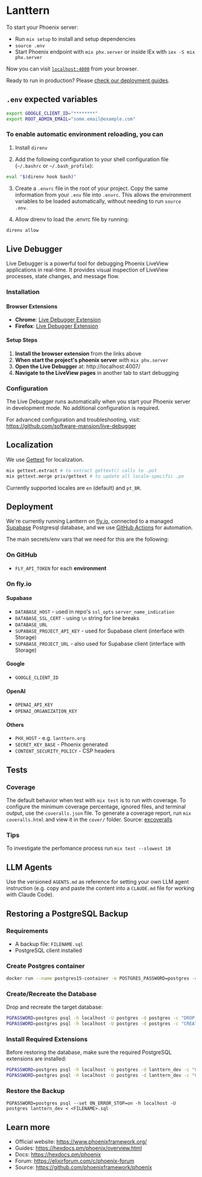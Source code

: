 # Lanttern

To start your Phoenix server:

- Run `mix setup` to install and setup dependencies
- `source .env`
- Start Phoenix endpoint with `mix phx.server` or inside IEx with `iex -S mix phx.server`

Now you can visit [`localhost:4000`](http://localhost:4000) from your browser.

Ready to run in production? Please [check our deployment guides](https://hexdocs.pm/phoenix/deployment.html).

## `.env` expected variables

```bash
export GOOGLE_CLIENT_ID="********"
export ROOT_ADMIN_EMAIL="some.email@example.com"
```

### To enable automatic environment reloading, you can

1. Install `direnv`

2. Add the following configuration to your shell configuration file (`~/.bashrc` or `~/.bash_profile`):

```bash
eval "$(direnv hook bash)"
```

3. Create a `.envrc` file in the root of your project. Copy the same information from your `.env` file into `.envrc`. This allows the environment variables to be loaded automatically, without needing to run `source .env`.

4. Allow direnv to load the .envrc file by running:

```bash
direnv allow
```

## Live Debugger

Live Debugger is a powerful tool for debugging Phoenix LiveView applications in real-time. It provides visual inspection of LiveView processes, state changes, and message flow.

### Installation

#### Browser Extensions
- **Chrome**: [Live Debugger Extension](https://chromewebstore.google.com/detail/gmdfnfcigbfkmghbjeelmbkbiglbmbpe)
- **Firefox**: [Live Debugger Extension](https://addons.mozilla.org/en-US/firefox/addon/livedebugger-devtools/)

#### Setup Steps

1. **Install the browser extension** from the links above
2. **When start the project's phoenix server** with `mix phx.server`
3. **Open the Live Debugger** at: http://localhost:4007/
4. **Navigate to the LiveView pages** in another tab to start debugging

### Configuration

The Live Debugger runs automatically when you start your Phoenix server in development mode. No additional configuration is required.

For advanced configuration and troubleshooting, visit: https://github.com/software-mansion/live-debugger

## Localization

We use [Gettext](https://hexdocs.pm/gettext/Gettext.html) for localization.

```bash
mix gettext.extract # to extract gettext() calls to .pot
mix gettext.merge priv/gettext # to update all locale-specific .po
```

Currently supported locales are `en` (default) and `pt_BR`.

## Deployment

We're currently running Lanttern on [fly.io](https://fly.io), connected to a managed [Supabase](https://supabase.com/) Postgresql database, and we use [GitHub Actions](https://docs.github.com/en/actions) for automation.

The main secrets/env vars that we need for this are the following:

### On GitHub

- `FLY_API_TOKEN` for each **environment**

### On fly.io

#### Supabase

- `DATABASE_HOST` - used in repo's `ssl_opts` `server_name_indication`
- `DATABASE_SSL_CERT` - using `\n` string for line breaks
- `DATABASE_URL`
- `SUPABASE_PROJECT_API_KEY` - used for Supabase client (interface with Storage)
- `SUPABASE_PROJECT_URL` - also used for Supabase client (interface with Storage)

#### Google

- `GOOGLE_CLIENT_ID`

#### OpenAI

- `OPENAI_API_KEY`
- `OPENAI_ORGANIZATION_KEY`

#### Others

- `PHX_HOST` - e.g. `lanttern.org`
- `SECRET_KEY_BASE` - Phoenix generated
- `CONTENT_SECURITY_POLICY` - CSP headers

## Tests

### Coverage

The default behavior when test with `mix test` is to run with coverage.
To configure the minimum coverage percentage, ignored files, and terminal output,
use the `coveralls.json` file. To generate a coverage report, run `mix coveralls.html`
and view it in the `cover/` folder. Source: [excoveralls](https://github.com/parroty/excoveralls)

### Tips

To investigate the perfomance process run `mix test --slowest 10`

## LLM Agents

Use the versioned `AGENTS.md` as reference for setting your own LLM agent instruction (e.g. copy and paste the content into a `CLAUDE.md` file for working with Claude Code).

## Restoring a PostgreSQL Backup

### Requirements

- A backup file: `FILENAME.sql`
- PostgreSQL client installed

### Create Postgres container

```bash
docker run --name postgres15-container -e POSTGRES_PASSWORD=postgres -e POSTGRES_USER=postgres -e POSTGRES_DB=postgres -p 5432:5432 -d postgres:15
```

### Create/Recreate the Database

Drop and recreate the target database:

```bash
PGPASSWORD=postgres psql -h localhost -U postgres -d postgres -c "DROP DATABASE IF EXISTS lanttern_dev;"
PGPASSWORD=postgres psql -h localhost -U postgres -d postgres -c "CREATE DATABASE lanttern_dev;"
```

### Install Required Extensions

Before restoring the database, make sure the required PostgreSQL extensions are installed:

```bash
PGPASSWORD=postgres psql -h localhost -U postgres -d lanttern_dev -c "CREATE EXTENSION IF NOT EXISTS citext;"
PGPASSWORD=postgres psql -h localhost -U postgres -d lanttern_dev -c "CREATE EXTENSION IF NOT EXISTS pg_trgm;"
```

### Restore the Backup

`PGPASSWORD=postgres psql --set ON_ERROR_STOP=on -h localhost -U postgres lanttern_dev < <FILENAME>.sql`

## Learn more

- Official website: <https://www.phoenixframework.org/>
- Guides: <https://hexdocs.pm/phoenix/overview.html>
- Docs: <https://hexdocs.pm/phoenix>
- Forum: <https://elixirforum.com/c/phoenix-forum>
- Source: <https://github.com/phoenixframework/phoenix>
